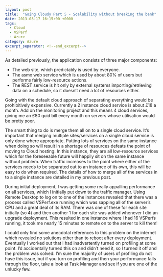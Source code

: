 ```yaml
---
layout: post
title:  "Going Cloudy Part 5 - Scalability without breaking the bank"
date: 2013-03-17 16:15:00 +0000
tags:
  - Cloud
  - VSPerf
  - Azure
category: Azure
excerpt_separator: <!--end_excerpt-->
---
```


As detailed previously, the application consists of three major components:

* The web site, which predictably is used by everyone.
* The asmx web service which is used by about 80% of users but performs fairly low-resource actions.
* The REST service is hit only by external systems importing/retrieving data on a schedule, so it doesn’t need a lot of resources either.
<!--end_excerpt-->
Going with the default cloud approach of separating everything would be prohibitively expensive. Currently a 2 instance cloud service is about £18 a month. Add on the monitoring project and this means 4 cloud services, giving me an £80 quid bill every month on servers whose utilisation would be pretty poor.

The smart thing to do is merge them all on to a single cloud service. It’s important that merging multiple sites/services on a single cloud service is only done where appropriate. Putting lots of services on the same instance when doing so will result in a shortage of resources defeats the point of moving to Cloud hosting. In this instance, they are all low-resource services which for the foreseeable future will happily sit on the same instance without problem. When traffic increases to the point where either of the services needs to be separated out to an instance of its own, this will be easy to do when required. The details of how to merge all of the services in to a single instance are detailed in my previous post.

 During initial deployment, I was getting some really appalling performance on all services, which I initially put down to the traffic manager. Using Remote Desktop to log on to one of the instances revealed that there was a process called VSPerf.exe running which was sapping all of the server’s CPU and a great deal of its RAM. There was one of these for each site initially (so 4) and then another 1 for each site was added whenever I did an upgrade deployment. This resulted in one instance where I had 16 VSPerfs running, it took me nearly 15 minutes to remote on to the server to kill them!

I could only find some anecdotal references to this problem on the internet which revealed no solutions other than to reboot after every deployment. Eventually I worked out that I had inadvertently turned on profiling at some point. I’d accidentally turned this on and didn’t need it, so I turned it off and the problem was solved. I’m sure the majority of users of profiling do not have this issue, but if you turn on profiling and then your performance falls through the floor, take a look at Task Manager and see if you are one of the unlucky few.